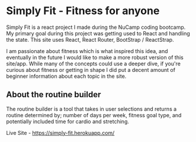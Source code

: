 # Simply Fit - Fitness for anyone

Simply Fit is a react project I made during the NuCamp coding bootcamp. My primary goal during this project was getting used to React and handling the state. This site uses React, React Router, BootStrap / ReactStrap.

I am passionate about fitness which is what inspired this idea, and eventually in the future I would like to make a more robust version of this site/app. While many of the concepts could use a deeper dive, if you're curious about fitness or getting in shape I did put a decent amount of beginner information about each topic in the site.

## About the routine builder
The routine builder is a tool that takes in user selections and returns a routine determined by; number of days per week, fitness goal type, and potentially included time for cardio and stretching.

Live Site - https://simply-fit.herokuapp.com/